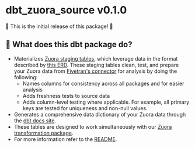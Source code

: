 # dbt_zuora_source v0.1.0
🎉 This is the initial release of this package! 🎉
## 📣 What does this dbt package do?
- Materializes [Zuora staging tables](https://fivetran.github.io/dbt_zuora_source/#!/overview/Recharge_source/models/?g_v=1&g_e=seeds), which leverage data in the format described by [this ERD](https://fivetran.com/docs/applications/zuora#schemainformation). These staging tables clean, test, and prepare your Zuora data from [Fivetran's connector](https://fivetran.com/docs/applications/zuora) for analysis by doing the following:
  - Names columns for consistency across all packages and for easier analysis
  - Adds freshness tests to source data
  - Adds column-level testing where applicable. For example, all primary keys are tested for uniqueness and non-null values.
- Generates a comprehensive data dictionary of your Zuora data through the [dbt docs site](https://fivetran.github.io/dbt_zuora_source/).
- These tables are designed to work simultaneously with our [Zuora transformation package](https://github.com/fivetran/dbt_zuora).
- For more information refer to the [README](https://github.com/fivetran/dbt_zuora/blob/main/README.md).